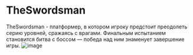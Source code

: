 # TheSwordsman
TheSwordsman - платформер, в котором игроку предстоит преодолеть серию уровней, сражаясь с врагами. Финальным испытанием становится битва с боссом — победа над ним знаменует завершение игры.
![image](https://github.com/user-attachments/assets/aafcbb17-f1f4-4f9b-8230-c58589f6e820)

